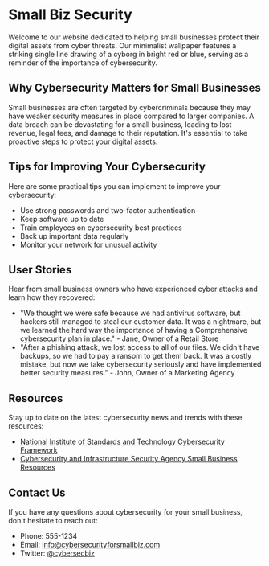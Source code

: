 <!--font:Poppins-->

# Small Biz Security

Welcome to our website dedicated to helping small businesses protect their digital assets from cyber threats. Our minimalist wallpaper features a striking single line drawing of a cyborg in bright red or blue, serving as a reminder of the importance of cybersecurity.

## Why Cybersecurity Matters for Small Businesses

Small businesses are often targeted by cybercriminals because they may have weaker security measures in place compared to larger companies. A data breach can be devastating for a small business, leading to lost revenue, legal fees, and damage to their reputation. It's essential to take proactive steps to protect your digital assets.

## Tips for Improving Your Cybersecurity

Here are some practical tips you can implement to improve your cybersecurity:

-   Use strong passwords and two-factor authentication
-   Keep software up to date
-   Train employees on cybersecurity best practices
-   Back up important data regularly
-   Monitor your network for unusual activity

## User Stories

Hear from small business owners who have experienced cyber attacks and learn how they recovered:

-   "We thought we were safe because we had antivirus software, but hackers still managed to steal our customer data. It was a nightmare, but we learned the hard way the importance of having a Com<wbr>pre<wbr>hen<wbr>sive cybersecurity plan in place." - Jane, Owner of a Retail Store
-   "After a phishing attack, we lost access to all of our files. We didn't have backups, so we had to pay a ransom to get them back. It was a costly mistake, but now we take cybersecurity seriously and have implemented better security measures." - John, Owner of a Marketing Agency

## Resources

Stay up to date on the latest cybersecurity news and trends with these resources:

-   [National Institute of Standards and Technology Cybersecurity Framework](#nist-cybersecurity-framework)
-   [Cybersecurity and Infrastructure Security Agency Small Business Resources](#cisa-small-business-resources)

## Contact Us

If you have any questions about cybersecurity for your small business, don't hesitate to reach out:

-   Phone: 555-1234
-   Email: info@cybersecurityforsmallbiz.com
-   Twitter: [@cybersecbiz](#twitter-cybersecbiz)

<!--

Write me content for website with wallpaper which alt text is:

"A minimalist wallpaper with a single line drawing of a cyborg, in a striking color such as bright red or blue."

The name/title of the page should not be 1:1 copy of the alt text but rather a real content of the website which is using this wallpaper.

- Use markdown format
- Start with heading
- Heading should be short and concise
- The content should look like a real website
- The website should not be about the wallpaper, wallpaper is just a related background
- Heading should be contain work "wallpaper" or "background"
- Include real sections like references, contact, user stories, etc. use things relevant to the page purpose.
- Feel free to use structure like headings, bullets, numbering, blockquotes, paragraphs, horizontal lines, etc.
- You can use formatting like bold or _italic_
- You can include UTF-8 emojis
- Links should be only #hash anchors (and you can refer to the document itself)
- Do not include images


---


# Cybersecurity for Small Businesses: Protecting Your Digital Assets

Welcome to our website dedicated to helping small businesses protect their digital assets. Our minimalist wallpaper with a single line drawing of a cyborg in a striking color such as bright red or blue serves as a reminder that cybersecurity is essential in today's world.

## Why Cybersecurity Matters for Small Businesses

Small businesses are often targeted by cybercriminals because they may have weaker security measures in place compared to larger companies. A data breach can be devastating for a small business, leading to lost revenue, legal fees, and damage to their reputation. It's important to take proactive steps to protect your digital assets.

## Tips for Improving Your Cybersecurity

- Use strong passwords and two-factor authentication
- Keep software up to date
- Train employees on cybersecurity best practices
- Back up important data regularly
- Monitor your network for unusual activity

## User Stories

Hear from small business owners who have experienced cyber attacks and learn how they recovered:

- "We thought we were safe because we had antivirus software, but hackers still managed to steal our customer data. It was a nightmare, but we learned the hard way the importance of having a Com<wbr>pre<wbr>hen<wbr>sive cybersecurity plan in place." - Jane, Owner of a Retail Store
- "After a phishing attack, we lost access to all of our files. We didn't have backups, so we had to pay a ransom to get them back. It was a costly mistake, but now we take cybersecurity seriously and have implemented better security measures." - John, Owner of a Marketing Agency

## References

Stay up to date on the latest cybersecurity news and trends:

- [National Institute of Standards and Technology Cybersecurity Framework](#nist-cybersecurity-framework)
- [Cybersecurity and Infrastructure Security Agency Small Business Resources](#cisa-small-business-resources)

## Contact Us

Have questions about cybersecurity for your small business? Contact us:

- Phone: 555-1234
- Email: info@cybersecurityforsmallbiz.com
- Twitter: [@cybersecbiz](#twitter-cybersecbiz)


---


Heading is too long, rewrite whole content.


---


# Protect Your Small Business: Cybersecurity Tips and Resources

Our website is dedicated to helping small businesses protect their digital assets from cyber attacks. Our minimalist wallpaper, featuring a striking single line drawing of a cyborg in bright red or blue, serves as a reminder of the importance of cybersecurity in today's world.

## Why Cybersecurity Matters for Small Businesses

Small businesses are often targeted by cybercriminals because they may have weaker security measures in place compared to larger companies. A data breach can be devastating for a small business, leading to lost revenue, legal fees, and damage to their reputation. It's important to take proactive steps to protect your digital assets.

## Tips for Improving Your Cybersecurity

Here are some actionable tips you can implement to improve your cybersecurity:

- Use strong passwords and two-factor authentication
- Keep software up to date
- Train employees on cybersecurity best practices
- Back up important data regularly
- Monitor your network for unusual activity

## User Stories

Hear from small business owners who have experienced cyber attacks and learn how they recovered:

- "We thought we were safe because we had antivirus software, but hackers still managed to steal our customer data. It was a nightmare, but we learned the hard way the importance of having a Com<wbr>pre<wbr>hen<wbr>sive cybersecurity plan in place." - Jane, Owner of a Retail Store
- "After a phishing attack, we lost access to all of our files. We didn't have backups, so we had to pay a ransom to get them back. It was a costly mistake, but now we take cybersecurity seriously and have implemented better security measures." - John, Owner of a Marketing Agency

## References

Stay up to date on the latest cybersecurity news and trends with these resources:

- [National Institute of Standards and Technology Cybersecurity Framework](#nist-cybersecurity-framework)
- [Cybersecurity and Infrastructure Security Agency Small Business Resources](#cisa-small-business-resources)

## Contact Us

If you have any questions about cybersecurity for your small business, don't hesitate to reach out:

- Phone: 555-1234
- Email: info@cybersecurityforsmallbiz.com
- Twitter: [@cybersecbiz](#twitter-cybersecbiz)


---


Heading is too long, rewrite whole content.


---


# Small Business Cybersecurity: Protecting Your Digital Assets

Welcome to our website dedicated to helping small businesses protect their digital assets from cyber threats. Our minimalist wallpaper features a striking single line drawing of a cyborg in bright red or blue, reminding us all of the importance of cybersecurity.

## Why Cybersecurity Matters for Small Businesses

Small businesses are often targeted by cybercriminals because they may have weaker security measures in place compared to larger companies. A data breach can be devastating for a small business, leading to lost revenue, legal fees, and damage to their reputation. It's crucial to take proactive steps to protect your digital assets.

## Tips for Improving Your Cybersecurity

Here are some practical tips you can implement to improve your cybersecurity:

- Use strong passwords and two-factor authentication
- Keep software up to date
- Train employees on cybersecurity best practices
- Back up important data regularly
- Monitor your network for unusual activity

## User Stories

Hear from small business owners who have experienced cyber attacks and learn how they recovered:

- "We thought we were safe because we had antivirus software, but hackers still managed to steal our customer data. It was a nightmare, but we learned the hard way the importance of having a Com<wbr>pre<wbr>hen<wbr>sive cybersecurity plan in place." - Jane, Owner of a Retail Store
- "After a phishing attack, we lost access to all of our files. We didn't have backups, so we had to pay a ransom to get them back. It was a costly mistake, but now we take cybersecurity seriously and have implemented better security measures." - John, Owner of a Marketing Agency

## Resources

Stay up to date on the latest cybersecurity news and trends with these resources:

- [National Institute of Standards and Technology Cybersecurity Framework](#nist-cybersecurity-framework)
- [Cybersecurity and Infrastructure Security Agency Small Business Resources](#cisa-small-business-resources)

## Contact Us

If you have any questions about cybersecurity for your small business, don't hesitate to reach out:

- Phone: 555-1234
- Email: info@cybersecurityforsmallbiz.com
- Twitter: [@cybersecbiz](#twitter-cybersecbiz)


---


Heading is too long, rewrite whole content.


---


# Cybersecurity for Small Businesses: Protect Your Digital Assets

Welcome to our website dedicated to helping small businesses protect their digital assets from cyber threats. Our minimalist wallpaper features a striking single line drawing of a cyborg in bright red or blue, serving as a reminder of the importance of cybersecurity.

## Why Cybersecurity Matters for Small Businesses

Small businesses are often targeted by cybercriminals because they may have weaker security measures in place compared to larger companies. A data breach can be devastating for a small business, leading to lost revenue, legal fees, and damage to their reputation. It's essential to take proactive steps to protect your digital assets.

## Tips for Improving Your Cybersecurity

Here are some practical tips you can implement to improve your cybersecurity:

- Use strong passwords and two-factor authentication
- Keep software up to date
- Train employees on cybersecurity best practices
- Back up important data regularly
- Monitor your network for unusual activity

## User Stories

Hear from small business owners who have experienced cyber attacks and learn how they recovered:

- "We thought we were safe because we had antivirus software, but hackers still managed to steal our customer data. It was a nightmare, but we learned the hard way the importance of having a Com<wbr>pre<wbr>hen<wbr>sive cybersecurity plan in place." - Jane, Owner of a Retail Store
- "After a phishing attack, we lost access to all of our files. We didn't have backups, so we had to pay a ransom to get them back. It was a costly mistake, but now we take cybersecurity seriously and have implemented better security measures." - John, Owner of a Marketing Agency

## Resources

Stay up to date on the latest cybersecurity news and trends with these resources:

- [National Institute of Standards and Technology Cybersecurity Framework](#nist-cybersecurity-framework)
- [Cybersecurity and Infrastructure Security Agency Small Business Resources](#cisa-small-business-resources)

## Contact Us

If you have any questions about cybersecurity for your small business, don't hesitate to reach out:

- Phone: 555-1234
- Email: info@cybersecurityforsmallbiz.com
- Twitter: [@cybersecbiz](#twitter-cybersecbiz)


---


Write me a Google font which is best fitting for the website.

Pick from the list:
- Raleway
- Montserrat
- Lobster
- Great Vibes
- Dancing Script
- Inter
- Alegreya
- Lato
- Poppins
- Exo 2
- IBM Plex Sans
- Orbitron
- Playfair Display
- Futura
- Barlow Condensed
- Roboto
- Open Sans


Write just the font name nothing else.


---


Poppins

-->
